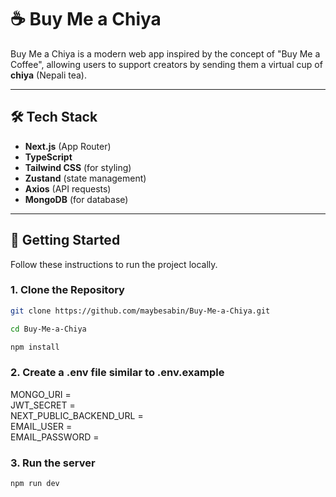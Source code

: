 # ☕ Buy Me a Chiya

Buy Me a Chiya is a modern web app inspired by the concept of "Buy Me a Coffee", allowing users to support creators by sending them a virtual cup of **chiya** (Nepali tea).

---

## 🛠️ Tech Stack

- **Next.js** (App Router)
- **TypeScript**
- **Tailwind CSS** (for styling)
- **Zustand** (state management)
- **Axios** (API requests)
- **MongoDB** (for database)

---

## 🚀 Getting Started

Follow these instructions to run the project locally.

### 1. Clone the Repository

```bash
git clone https://github.com/maybesabin/Buy-Me-a-Chiya.git
```

```bash
cd Buy-Me-a-Chiya
````

```bash
npm install
```

### 2. Create a .env file similar to .env.example
MONGO_URI =  
JWT_SECRET =   
NEXT_PUBLIC_BACKEND_URL =  
EMAIL_USER =   
EMAIL_PASSWORD =   

### 3. Run the server
```bash
npm run dev
```
